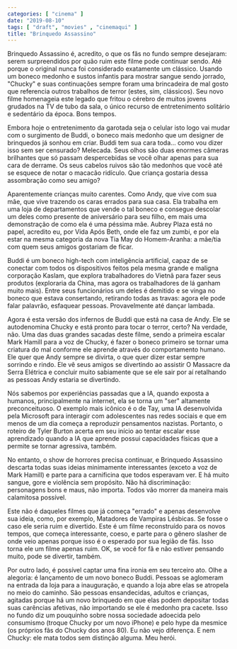```yaml
---
categories: [ "cinema" ]
date: "2019-08-10"
tags: [ "draft", "movies" , "cinemaqui" ]
title: "Brinquedo Assassino"
---
```

Brinquedo Assassino é, acredito, o que os fãs no fundo sempre desejaram: serem surpreendidos por quão ruim este filme pode continuar sendo. Até porque o original nunca foi considerado exatamente um clássico. Usando um boneco medonho e sustos infantis para mostrar sangue sendo jorrado, "Chucky" e suas continuações sempre foram uma brincadeira de mal gosto que referencia outros trabalhos de terror (estes, sim, clássicos). Seu novo filme homenageia este legado que fritou o cérebro de muitos jovens grudados na TV de tubo da sala, o único recurso de entretenimento solitário e sedentário da época. Bons tempos.

Embora hoje o entretenimento da garotada seja o celular isto logo vai mudar com o surgimento de Buddi, o boneco mais medonho que um designer de brinquedos já sonhou em criar. Buddi tem sua cara toda... como vou dizer isso sem ser censurado? Melecada. Seus olhos são duas enormes câmeras brilhantes que só passam despercebidas se você olhar apenas para sua cara de derrame. Os seus cabelos ruivos são tão medonhos que você até se esquece de notar o macacão ridículo. Que criança gostaria dessa assombração como seu amigo?

Aparentemente crianças muito carentes. Como Andy, que vive com sua mãe, que vive trazendo os caras errados para sua casa. Ela trabalha em uma loja de departamentos que vende o tal boneco e consegue descolar um deles como presente de aniversário para seu filho, em mais uma demonstração de como ela é uma péssima mãe. Aubrey Plaza está no papel, acredito eu, por Vida Após Beth, onde ele faz um zumbi, e por ela estar na mesma categoria da nova Tia May do Homem-Aranha: a mãe/tia com quem seus amigos gostariam de ficar.

Buddi é um boneco high-tech com inteligência artificial, capaz de se conectar com todos os dispositivos feitos pela mesma grande e maligna corporação Kaslam, que explora trabalhadores do Vietnã para fazer seus produtos (exploraria da China, mas agora os trabalhadores de lá ganham muito mais). Entre seus funcionários um deles é demitido e se vinga no boneco que estava consertando, retirando todas as travas: agora ele pode falar palavrão, esfaquear pessoas. Provavelmente até dançar lambada.

Agora é esta versão dos infernos de Buddi que está na casa de Andy. Ele se autodenomina Chucky e está pronto para tocar o terror, certo? Na verdade, não. Uma das duas grandes sacadas deste filme, sendo a primeira escalar Mark Hamill para a voz de Chucky, é fazer o boneco primeiro se tornar uma criatura do mal conforme ele aprende através do comportamento humano. Ele quer que Andy sempre se divirta, o que quer dizer estar sempre sorrindo e rindo. Ele vê seus amigos se divertindo ao assistir O Massacre da Serra Elétrica e concluir muito sabiamente que se ele sair por aí retalhando as pessoas Andy estaria se divertindo.

Nós sabemos por experiências passadas que a IA, quando exposta a humanos, principalmente na internet, ela se torna um "ser" altamente preconceituoso. O exemplo mais icônico é o de Tay, uma IA desenvolvida pela Microsoft para interagir com adolescentes nas redes sociais e que em menos de um dia começa a reproduzir pensamentos nazistas. Portanto, o roteiro de Tyler Burton acerta em seu início ao tentar escalar esse aprendizado quando a IA que aprende possui capacidades físicas que a permite se tornar agressiva, também.

No entanto, o show de horrores precisa continuar, e Brinquedo Assassino descarta todas suas ideias minimamente interessantes (exceto a voz de Mark Hamill) e parte para a carnificina que todos esperavam ver. E há muito sangue, gore e violência sem propósito. Não há discriminação: personagens bons e maus, não importa. Todos vão morrer da maneira mais calamitosa possível.

Este não é daqueles filmes que já começa "errado" e apenas desenvolve sua ideia, como, por exemplo, Matadores de Vampiras Lésbicas. Se fosse o caso ele seria ruim e divertido. Este é um filme reconstruído para os novos tempos, que começa interessante, coeso, e parte para o gênero slasher de onde veio apenas porque isso é o esperado por sua legião de fãs. Isso torna ele um filme apenas ruim. OK, se você for fã e não estiver pensando muito, pode se divertir, também.

Por outro lado, é possível captar uma fina ironia em seu terceiro ato. Olhe a alegoria: é lançamento de um novo boneco Buddi. Pessoas se aglomeram na entrada da loja para a inauguração, e quando a loja abre elas se atropela no meio do caminho. São pessoas ensandecidas, adultos e crianças, agitadas porque há um novo brinquedo em que elas podem depositar todas suas carências afetivas, não importando se ele é medonho pra cacete. Isso no fundo diz um pouquinho sobre nossa sociedade adoecida pelo consumismo (troque Chucky por um novo iPhone) e pelo hype da mesmice (os próprios fãs do Chucky dos anos 80). Eu não vejo diferença. E nem Chucky: ele mata todos sem distinção alguma. Meu herói.
